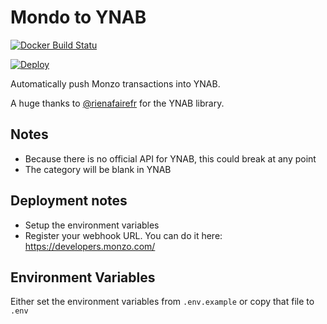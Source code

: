 # Mondo to YNAB

[![Docker Build Statu](https://img.shields.io/docker/build/scottrobertson/monzo-to-ynab.svg)](https://hub.docker.com/r/scottrobertson/monzo-to-ynab/)


[![Deploy](https://www.herokucdn.com/deploy/button.svg)](https://heroku.com/deploy?template=https://github.com/scottrobertson/monzo-to-ynab)

Automatically push Monzo transactions into YNAB.

A huge thanks to [@rienafairefr](https://github.com/rienafairefr/nYNABapi) for the YNAB library.

## Notes
 - Because there is no official API for YNAB, this could break at any point
 - The category will be blank in YNAB

## Deployment notes
 - Setup the environment variables
 - Register your webhook URL. You can do it here: https://developers.monzo.com/

## Environment Variables

Either set the environment variables from `.env.example` or copy that file to `.env`
